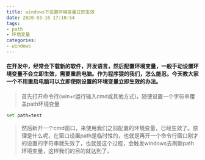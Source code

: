 ```yaml
---
title: windows下设置环境变量立即生效
date: 2020-03-16 17:10:54   
tags:
- path
- 环境变量
categories:
- windows
---
```


#### 在开发中，经常会下载新的软件，开发语言，然后配置环境变量，一般手动设置环境变量不会立即生效，需要重启电脑。作为程序猿的我们，怎么能忍。今天教大家一个不用重启电脑可以立即使刚设置的环境变量立即生效的办法。

> 首先打开命令行(win+r运行输入cmd或其他方式)，随便设置一个字符串覆盖path环境变量

```bash
set path=test
```
> 然后新开一个cmd窗口，来使用我们之前配置的环境变量，已经生效了。原理是什么呢，在窗口设置path是临时性的，也就是再开一个命令行窗口刚才的设置的字符串就失效了，也就是这个过程，会触发windows去刷新path环境变量，这样我们的目的就达到了。




